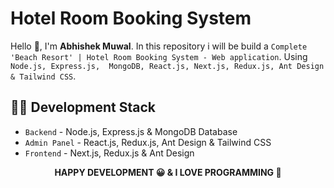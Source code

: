

# Hotel Room Booking System

Hello 👋, I'm <strong>Abhishek Muwal</strong>. In this repository i will be build a `Complete 'Beach Resort' | Hotel Room Booking System - Web application`. Using `Node.js, Express.js,  MongoDB, React.js, Next.js, Redux.js, Ant Design & Tailwind CSS`. 

<!-- contents of projects -->

## 🧑‍💻 Development Stack

- `Backend` - Node.js, Express.js & MongoDB Database
- `Admin Panel` - React.js, Redux.js, Ant Design & Tailwind CSS
- `Frontend` - Next.js, Redux.js & Ant Design





<p align="center">
  <strong> HAPPY DEVELOPMENT 😀 & I LOVE PROGRAMMING 💖 </strong>
</p>
